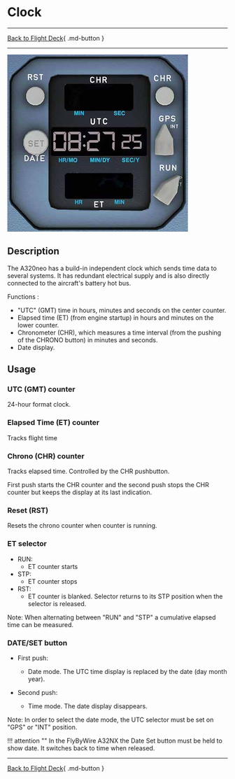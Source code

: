 # Clock

---

[Back to Flight Deck](../index.md){ .md-button }

---

![Clock](../../../assets/a32nx-briefing/front/Clock.jpg "Clock")

## Description

The A320neo has a build-in independent clock which sends time data to several systems. It has redundant electrical supply and is also directly connected to the aircraft's battery hot bus.

Functions :

- "UTC" (GMT) time in hours, minutes and seconds on the center counter.
- Elapsed time (ET) (from engine startup) in hours and minutes on the lower counter.
- Chronometer (CHR), which measures a time interval (from the pushing of the CHRONO button) in minutes and seconds.
- Date display.

## Usage

### UTC (GMT) counter

24-hour format clock.

### Elapsed Time (ET) counter

Tracks flight time

### Chrono (CHR) counter

Tracks elapsed time. Controlled by the CHR pushbutton.

First push starts the CHR counter and the second push stops the CHR counter but keeps the display at its last indication.

### Reset (RST)

Resets the chrono counter when counter is running.

### ET selector

- RUN:
    - ET counter starts
- STP:
    - ET counter stops
- RST:
    - ET counter is blanked. Selector returns to its STP position when the selector is released.

Note: When alternating between "RUN" and "STP" a cumulative elapsed time can be measured.

### DATE/SET button

- First push:
    - Date mode. The UTC time display is replaced by the date (day month year).

- Second push:
    - Time mode. The date display disappears.

Note: In order to select the date mode, the UTC selector must be set on "GPS" or "INT" position.

!!! attention ""
    In the FlyByWire A32NX the Date Set button must be held to show date. It switches back to time when released.

---

[Back to Flight Deck](../index.md){ .md-button }
